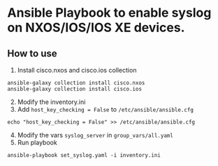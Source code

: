 # Ansible Playbook to enable syslog on NXOS/IOS/IOS XE devices.

## How to use

1.  Install cisco.nxos and cisco.ios collection
```shell
ansible-galaxy collection install cisco.nxos
ansible-galaxy collection install cisco.ios
```
2. Modify the inventory.ini
3. Add `host_key_checking = False` to `/etc/ansible/ansible.cfg`
```shell
echo "host_key_checking = False" >> /etc/ansible/ansible.cfg
```
4. Modify the vars `syslog_server` in `group_vars/all.yaml`
5. Run playbook
```shell
ansible-playbook set_syslog.yaml -i inventory.ini
```